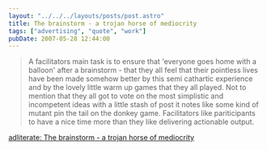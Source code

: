 ```yaml
---
layout: "../../../layouts/posts/post.astro"
title: The brainstorm - a trojan horse of mediocrity
tags: ["advertising", "quote", "work"]
pubDate: 2007-05-28 12:44:00
---
```


> A facilitators main task is to ensure that 'everyone goes home with a balloon' after a brainstorm - that they all feel that their pointless lives have been made somehow better by this semi cathartic experience and by the lovely little warm up games that they all played. Not to mention that they all got to vote on the most simplistic and incompetent ideas with a little stash of post it notes like some kind of mutant pin the tail on the donkey game. Facilitators like pariticipants to have a nice time more than they like delivering actionable output.

[adliterate: The brainstorm - a trojan horse of mediocrity](http://www.adliterate.com/archives/2007/05/death_to_the_br.html)
